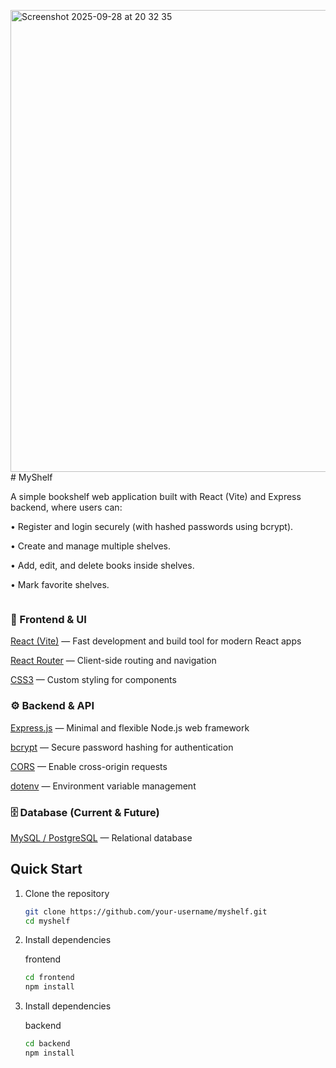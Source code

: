 <img width="1512" height="739" alt="Screenshot 2025-09-28 at 20 32 35" src="https://github.com/user-attachments/assets/c522bbf1-9dd5-4a40-9684-103fa86780e1" /># MyShelf

A simple bookshelf web application built with React (Vite) and Express backend, where users can:

•	Register and login securely (with hashed passwords using bcrypt).

•	Create and manage multiple shelves.

•	Add, edit, and delete books inside shelves.

•	Mark favorite shelves.

<img src="">

### 🎨 Frontend & UI

[React (Vite)](https://react.dev/) — Fast development and build tool for modern React apps

[React Router](https://reactrouter.com) — Client-side routing and navigation

[CSS3](https://developer.mozilla.org/en-US/docs/Web/CSS) — Custom styling for components



### ⚙️ Backend & API
[Express.js](https://expressjs.com/) — Minimal and flexible Node.js web framework

[bcrypt](https://www.npmjs.com/package/bcrypt) — Secure password hashing for authentication

[CORS](https://www.npmjs.com/package/cors) — Enable cross-origin requests

[dotenv](https://www.npmjs.com/package/dotenv) — Environment variable management

### 🗄 Database (Current & Future)

[MySQL / PostgreSQL](https://www.mysql.com) — Relational database



## Quick Start

1. Clone the repository
   
	```bash
	git clone https://github.com/your-username/myshelf.git
	cd myshelf
	```

2. Install dependencies

	frontend
	```bash
	cd frontend
	npm install
	```

3. Install dependencies

	backend
	```bash
	cd backend
	npm install
	```


